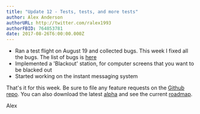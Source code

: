 ```yaml
---
title: "Update 12 - Tests, tests, and more tests"
author: Alex Anderson
authorURL: http://twitter.com/ralex1993
authorFBID: 764853781
date: 2017-08-26T6:00:00.000Z
---
```


- Ran a test flight on August 19 and collected bugs. This week I fixed all the bugs. The list of bugs is [here](https://github.com/Thorium-Sim/thorium/issues/214)
- Implemented a 'Blackout' station, for computer screens that you want to be blacked out
- Started working on the instant messaging system

That's it for this week. Be sure to file any feature requests on the [Github repo](https://github.com/Thorium-Sim/thorium/issues). You can also download the latest [alpha](https://github.com/Thorium-Sim/thorium/releases) and see the current [roadmap](https://github.com/Thorium-Sim/thorium/projects/2).

Alex
